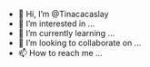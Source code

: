 - 👋 Hi, I’m @Tinacacaslay
- 👀 I’m interested in ...
- 🌱 I’m currently learning ...
- 💞️ I’m looking to collaborate on ...
- 📫 How to reach me ...

<!---
Tinacacaslay/Tinacacaslay is a ✨ special ✨ repository because its `README.md` (this file) appears on your GitHub profile.
You can click the Preview link to take a look at your changes.
--->
